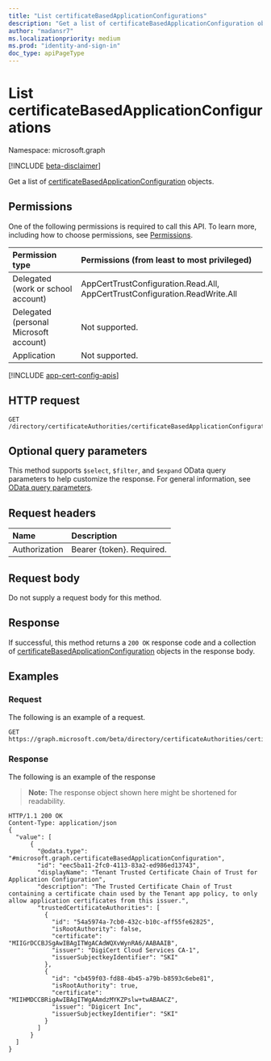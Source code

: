 ```yaml
---
title: "List certificateBasedApplicationConfigurations"
description: "Get a list of certificateBasedApplicationConfiguration objects."
author: "madansr7"
ms.localizationpriority: medium
ms.prod: "identity-and-sign-in"
doc_type: apiPageType
---
```


# List certificateBasedApplicationConfigurations
Namespace: microsoft.graph

[!INCLUDE [beta-disclaimer](../../includes/beta-disclaimer.md)]

Get a list of [certificateBasedApplicationConfiguration](../resources/certificatebasedapplicationconfiguration.md) objects.

## Permissions
One of the following permissions is required to call this API. To learn more, including how to choose permissions, see [Permissions](/graph/permissions-reference).

|Permission type|Permissions (from least to most privileged)|
|:---|:---|
|Delegated (work or school account)|AppCertTrustConfiguration.Read.All, AppCertTrustConfiguration.ReadWrite.All|
|Delegated (personal Microsoft account)|Not supported.|
|Application|Not supported.|

[!INCLUDE [app-cert-config-apis](../includes/rbac-for-apis/app-cert-config-apis.md)]

## HTTP request

<!-- {
  "blockType": "ignored"
}
-->
``` http
GET /directory/certificateAuthorities/certificateBasedApplicationConfigurations
```

## Optional query parameters
This method supports `$select`, `$filter`, and `$expand` OData query parameters to help customize the response. For general information, see [OData query parameters](/graph/query-parameters).

## Request headers
|Name|Description|
|:---|:---|
|Authorization|Bearer {token}. Required.|

## Request body
Do not supply a request body for this method.

## Response

If successful, this method returns a `200 OK` response code and a collection of [certificateBasedApplicationConfiguration](../resources/certificatebasedapplicationconfiguration.md) objects in the response body.

## Examples

### Request
The following is an example of a request.
<!-- {
  "blockType": "request",
  "name": "list_certificatebasedapplicationconfiguration"
}
-->
``` http
GET https://graph.microsoft.com/beta/directory/certificateAuthorities/certificateBasedApplicationConfigurations
```

### Response
The following is an example of the response
>**Note:** The response object shown here might be shortened for readability.
<!-- {
  "blockType": "response",
  "truncated": true,
  "@odata.type": "Collection(microsoft.graph.certificateBasedApplicationConfiguration)"
}
-->
``` http
HTTP/1.1 200 OK
Content-Type: application/json
{
  "value": [
      {
        "@odata.type": "#microsoft.graph.certificateBasedApplicationConfiguration",
        "id": "eec5ba11-2fc0-4113-83a2-ed986ed13743",
        "displayName": "Tenant Trusted Certificate Chain of Trust for Application Configuration",
        "description": "The Trusted Certificate Chain of Trust containing a certificate chain used by the Tenant app policy, to only allow application certificates from this issuer.",
        "trustedCertificateAuthorities": [
          {
            "id": "54a5974a-7cb0-432c-b10c-aff55fe62825",
            "isRootAuthority": false,
            "certificate": "MIIGrDCCBJSgAwIBAgITWgACAdWQXvWynRA6/AABAAIB",
            "issuer": "DigiCert Cloud Services CA-1",
            "issuerSubjectkeyIdentifier": "SKI"
          },
          {
            "id": "cb459f03-fd88-4b45-a79b-b8593c6ebe81",
            "isRootAuthority": true,
            "certificate": "MIIHMDCCBRigAwIBAgITWgAAmdzMYKZPslw+twABAACZ",
            "issuer": "Digicert Inc",
            "issuerSubjectkeyIdentifier": "SKI"
          }
        ]
      }
  ]
}
```
